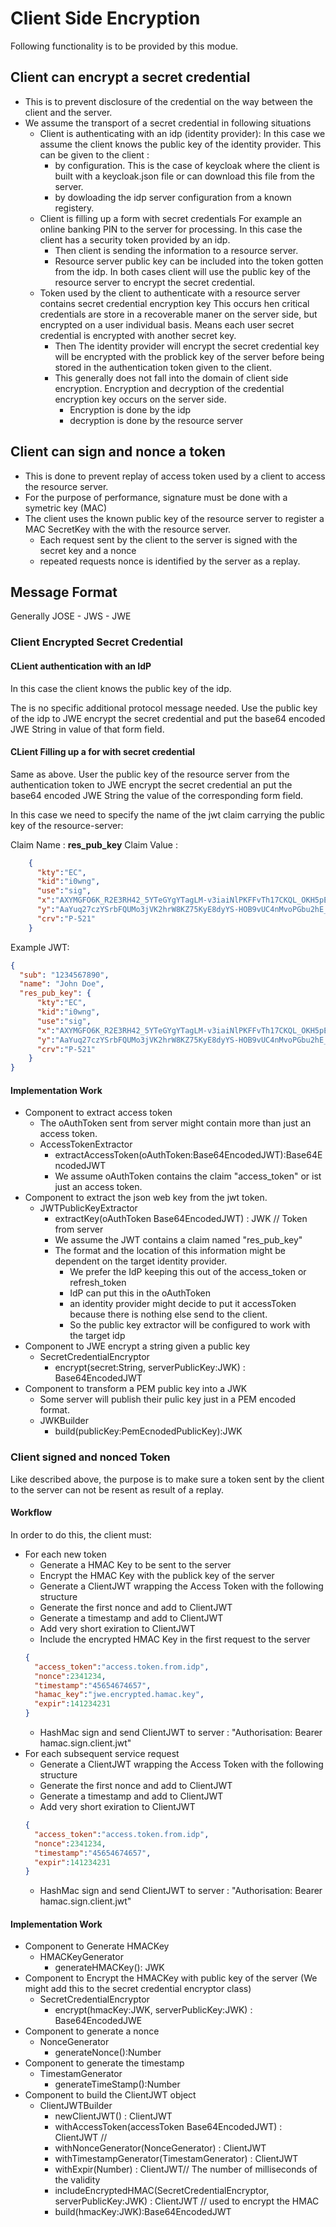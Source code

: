 # Client Side Encryption
Following functionality is to be provided by this modue.

## Client can encrypt a secret credential
  * This is to prevent disclosure of the credential on the way between the client and the server.
  * We assume the transport of a secret credential in following situations
    * Client is authenticating with an idp (identity provider): 
      In this case we assume the client knows the public key of the identity provider. This can be given to the client :
      * by configuration. This is the case of keycloak where the client is built with a keycloak.json file or can download this file from the server.
      * by dowloading the idp server configuration from a known registery.
    * Client is filling up a form with secret credentials
      For example an online banking PIN to the server for processing. In this case the client has a security token provided by an idp.
      * Then client is sending the information to a resource server.
      * Resource server public key can be included into the token gotten from the idp.
    In both cases client will use the public key of the resource server to encrypt the secret credential.
	* Token used by the client to authenticate with a resource server contains secret credential encryption key
	  This occurs hen critical credentials are store in a recoverable maner on the server side, but encrypted on a user individual basis. Means each user secret credential is encrypted with another secret key.
	  * Then The identity provider will encrypt the secret credential key will be encrypted with the problick key of the server before being stored in the authentication token given to the client.
	  * This generally does not fall into the domain of client side encryption. Encryption and decryption of the credential encryption key occurs on the server side.
	    * Encryption is done by the idp
	    * decryption is done by the resource server       

## Client can sign and nonce a token
  * This is done to prevent replay of access token used by a client to access the resource server.
  * For the purpose of performance, signature must be done with a symetric key (MAC) 
  * The client uses the known public key of the resource server to register a MAC SecretKey with the with the resource server.
    * Each request sent by the client to the server is signed with the secret key and a nonce
    * repeated requests nonce is identified by the server as a replay.
    
## Message Format

Generally JOSE - JWS - JWE

### Client Encrypted Secret Credential

#### CLient authentication with an IdP

In this case the client knows the public key of the idp.

The is no specific additional protocol message needed. Use the public key of the idp to JWE encrypt the secret credential and put the base64 encoded JWE String in value of that form field.

#### CLient Filling up a for with secret credential

Same as above. User the public key of the resource server from the authentication token to JWE encrypt the secret credential an put the base64 encoded JWE String the value of the corresponding form field.

In this case we need to specify the name of the jwt claim carrying the public key of the resource-server:

Claim Name : **res_pub_key**
Claim Value : 
```json
	{
      "kty":"EC",
      "kid":"i0wng",
      "use":"sig",
      "x":"AXYMGFO6K_R2E3RH42_5YTeGYgYTagLM-v3iaiNlPKFFvTh17CKQL_OKH5pEkj5U8mbel-0R1YrNuraRXtBztcVO",
      "y":"AaYuq27czYSrbFQUMo3jVK2hrW8KZ75KyE8dyYS-HOB9vUC4nMvoPGbu2hE_yBTLZLpuUvTOSSv150FLaBPhPLA2",
      "crv":"P-521"
    }
```
Example JWT:

```json
{
  "sub": "1234567890",
  "name": "John Doe",
  "res_pub_key": {
      "kty":"EC",
      "kid":"i0wng",
      "use":"sig",
      "x":"AXYMGFO6K_R2E3RH42_5YTeGYgYTagLM-v3iaiNlPKFFvTh17CKQL_OKH5pEkj5U8mbel-0R1YrNuraRXtBztcVO",
      "y":"AaYuq27czYSrbFQUMo3jVK2hrW8KZ75KyE8dyYS-HOB9vUC4nMvoPGbu2hE_yBTLZLpuUvTOSSv150FLaBPhPLA2",
      "crv":"P-521"
    }
}
```

#### Implementation Work

* Component to extract access token
  * The oAuthToken sent from server might contain more than just an access token.
  * AccessTokenExtractor
    * extractAccessToken(oAuthToken:Base64EncodedJWT):Base64EncodedJWT
    * We assume oAuthToken contains the claim "access_token" or ist just an access token.
* Component to extract the json web key from the jwt token.
  * JWTPublicKeyExtractor
    * extractKey(oAuthToken Base64EncodedJWT) : JWK // Token from server
	* We assume the JWT contains a claim named "res_pub_key"
	* The format and the location of this information might be dependent on the target identity provider.
	  * We prefer the IdP keeping this out of the access_token or refresh_token
	  * IdP can put this in the oAuthToken
	  * an identity provider might decide to put it accessToken because there is nothing else send to the client.
	  * So the public key extractor will be configured to work with the target idp
* Component to JWE encrypt a string given a public key
  * SecretCredentialEncryptor
    * encrypt(secret:String, serverPublicKey:JWK) : Base64EncodedJWT
* Component to transform a PEM public key into a JWK
  * Some server will publish their pulic key just in a PEM encoded format.
  * JWKBuilder
    * build(publicKey:PemEcnodedPublicKey):JWK

### Client signed and nonced Token
Like described above, the purpose is to make sure a token sent by the client to the server can not be resent as result of a replay.
#### Workflow
In order to do this, the client must:
* For each new token
  * Generate a HMAC Key to be sent to the server
  * Encrypt the HMAC Key with the publick key of the server
  * Generate a ClientJWT wrapping the Access Token with the following structure
  * Generate the first nonce and add to ClientJWT
  * Generate a timestamp and add to ClientJWT
  * Add very short exiration to ClientJWT
  * Include the encrypted HMAC Key in the first request to the server
  ```json
  {
  	"access_token":"access.token.from.idp",
  	"nonce":2341234,
  	"timestamp":"45654674657",
  	"hamac_key":"jwe.encrypted.hamac.key",
  	"expir":141234231
  }
  ```
  * HashMac sign and send ClientJWT to server : "Authorisation: Bearer hamac.sign.client.jwt"
* For each subsequent service request
  * Generate a ClientJWT wrapping the Access Token with the following structure
  * Generate the first nonce and add to ClientJWT
  * Generate a timestamp and add to ClientJWT
  * Add very short exiration to ClientJWT
  ```json
  {
  	"access_token":"access.token.from.idp",
  	"nonce":2341234,
  	"timestamp":"45654674657",
  	"expir":141234231
  }
  ```
  * HashMac sign and send ClientJWT to server : "Authorisation: Bearer hamac.sign.client.jwt"
#### Implementation Work
* Component to Generate HMACKey
  * HMACKeyGenerator
    * generateHMACKey(): JWK
* Component to Encrypt the HMACKey with public key of the server (We might add this to the secret credential encryptor class)
  * SecretCredentialEncryptor
    * encrypt(hmacKey:JWK, serverPublicKey:JWK) : Base64EncodedJWE
* Component to generate a nonce
  * NonceGenerator
    * generateNonce():Number
* Component to generate the timestamp
  * TimestamGenerator
    * generateTimeStamp():Number
* Component to build the ClientJWT object
  * ClientJWTBuilder
    * newClientJWT() : ClientJWT
    * withAccessToken(accessToken Base64EncodedJWT) : ClientJWT // 
    * withNonceGenerator(NonceGenerator) : ClientJWT
    * withTimestampGenerator(TimestamGenerator) : ClientJWT
    * withExpir(Number) : ClientJWT// The number of milliseconds of the validity
    * includeEncryptedHMAC(SecretCredentialEncryptor, serverPublicKey:JWK) : ClientJWT // used to encrypt the HMAC
    * build(hmacKey:JWK):Base64EncodedJWT
 


 